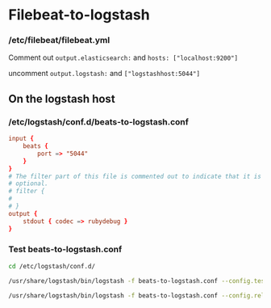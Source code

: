 # Filebeat-to-logstash

### /etc/filebeat/filebeat.yml

Comment out `output.elasticsearch:` and `hosts: ["localhost:9200"]`

uncomment `output.logstash:` and `["logstashhost:5044"]`


## On the logstash host

### /etc/logstash/conf.d/beats-to-logstash.conf
```conf
input {
    beats {
        port => "5044"
    }
}
# The filter part of this file is commented out to indicate that it is
# optional.
# filter {
#
# }
output {
    stdout { codec => rubydebug }
}
```

### Test beats-to-logstash.conf

```bash
cd /etc/logstash/conf.d/

/usr/share/logstash/bin/logstash -f beats-to-logstash.conf --config.test_and_exit

/usr/share/logstash/bin/logstash -f beats-to-logstash.conf --config.reload.automatic
```
